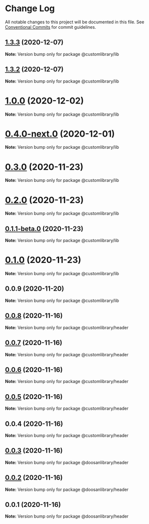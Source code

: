 # Change Log

All notable changes to this project will be documented in this file.
See [Conventional Commits](https://conventionalcommits.org) for commit guidelines.

## [1.3.3](https://github.com/aspulnik/lerna-test/compare/v1.3.2...v1.3.3) (2020-12-07)

**Note:** Version bump only for package @customlibrary/lib





## [1.3.2](https://github.com/aspulnik/lerna-test/compare/v1.3.1...v1.3.2) (2020-12-07)

**Note:** Version bump only for package @customlibrary/lib





# [1.0.0](https://github.com/aspulnik/lerna-test/compare/@customlibrary/lib@0.4.0-next.0...@customlibrary/lib@1.0.0) (2020-12-02)

**Note:** Version bump only for package @customlibrary/lib





# [0.4.0-next.0](https://github.com/aspulnik/lerna-test/compare/@customlibrary/lib@0.3.0...@customlibrary/lib@0.4.0-next.0) (2020-12-01)

**Note:** Version bump only for package @customlibrary/lib





# [0.3.0](https://github.com/aspulnik/lerna-test/compare/@customlibrary/lib@0.2.0...@customlibrary/lib@0.3.0) (2020-11-23)

**Note:** Version bump only for package @customlibrary/lib





# [0.2.0](https://github.com/aspulnik/lerna-test/compare/@customlibrary/lib@0.1.1-beta.0...@customlibrary/lib@0.2.0) (2020-11-23)

**Note:** Version bump only for package @customlibrary/lib





## [0.1.1-beta.0](https://github.com/aspulnik/lerna-test/compare/@customlibrary/lib@0.1.0...@customlibrary/lib@0.1.1-beta.0) (2020-11-23)

**Note:** Version bump only for package @customlibrary/lib





# [0.1.0](https://github.com/aspulnik/lerna-test/compare/@customlibrary/lib@0.0.9...@customlibrary/lib@0.1.0) (2020-11-23)

**Note:** Version bump only for package @customlibrary/lib





## 0.0.9 (2020-11-20)

**Note:** Version bump only for package @customlibrary/lib





## [0.0.8](https://github.com/aspulnik/lerna-test/compare/@customlibrary/header@0.0.7...@customlibrary/header@0.0.8) (2020-11-16)

**Note:** Version bump only for package @customlibrary/header





## [0.0.7](https://github.com/aspulnik/lerna-test/compare/@customlibrary/header@0.0.6...@customlibrary/header@0.0.7) (2020-11-16)

**Note:** Version bump only for package @customlibrary/header





## [0.0.6](https://github.com/aspulnik/lerna-test/compare/@customlibrary/header@0.0.5...@customlibrary/header@0.0.6) (2020-11-16)

**Note:** Version bump only for package @customlibrary/header





## [0.0.5](https://github.com/aspulnik/lerna-test/compare/@customlibrary/header@0.0.4...@customlibrary/header@0.0.5) (2020-11-16)

**Note:** Version bump only for package @customlibrary/header





## 0.0.4 (2020-11-16)

**Note:** Version bump only for package @customlibrary/header





## [0.0.3](https://github.com/aspulnik/lerna-test/compare/@doosanlibrary/header@0.0.2...@doosanlibrary/header@0.0.3) (2020-11-16)

**Note:** Version bump only for package @doosanlibrary/header





## [0.0.2](https://github.com/aspulnik/lerna-test/compare/@doosanlibrary/header@0.0.1...@doosanlibrary/header@0.0.2) (2020-11-16)

**Note:** Version bump only for package @doosanlibrary/header





## 0.0.1 (2020-11-16)

**Note:** Version bump only for package @doosanlibrary/header
